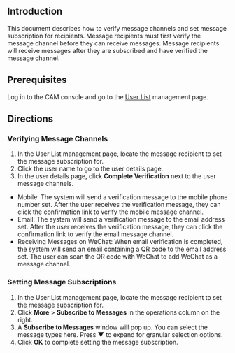 ## Introduction
This document describes how to verify message channels and set message subscription for recipients. Message recipients must first verify the message channel before they can receive messages. Message recipients will receive messages after they are subscribed and have verified the message channel.
## Prerequisites
Log in to the CAM console and go to the [User List](https://console.cloud.tencent.com/cam) management page.
## Directions
### Verifying Message Channels
1. In the User List management page, locate the message recipient to set the message subscription for.
2. Click the user name to go to the user details page.
3. In the user details page, click **Complete Verification** next to the user message channels.
 - Mobile: The system will send a verification message to the mobile phone number set. After the user receives the verification message, they can click the confirmation link to verify the mobile message channel.
 - Email: The system will send a verification message to the email address set. After the user receives the verification message, they can click the confirmation link to verify the email message channel.
 - Receiving Messages on WeChat: When email verification is completed, the system will send an email containing a QR code to the email address set. The user can scan the QR code with WeChat to add WeChat as a message channel.

### Setting Message Subscriptions
1. In the User List management page, locate the message recipient to set the message subscription for.
2. Click **More** > **Subscribe to Messages** in the operations column on the right.
3. A **Subscribe to Messages** window will pop up. You can select the message types here. Press **▼** to expand for granular selection options.
4. Click **OK** to complete setting the message subscription.

